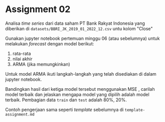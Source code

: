 # Assignment 02

Analisa _time series_ dari data saham PT Bank Rakyat Indonesia 
yang diberikan di `datasets/BBRI_JK_2019_01_2022_12.csv` untu
kolom "Close"

Gunakan jupyter notebook pertemuan minggu 06 (atau sebelumnya)
untuk melakukan _forecast_ dengan model berikut:
1. rata-rata
2. nilai akhir
3. ARMA (jika memungkinkan)

Untuk model ARMA ikuti langkah-langkah yang telah disediakan di dalam  
jupyter notebook.

Bandingkan hasil dari ketiga model tersebut menggunakan MSE ,
carilah model terbaik dan jelaskan mengapa model yang dipilih
adalah model terbaik. Pembagian data `train` dan `test`
adalah 80%, 20%.

Contoh pengerjaan sama seperti _template_ sebelumnya di `template-assignment.md`
